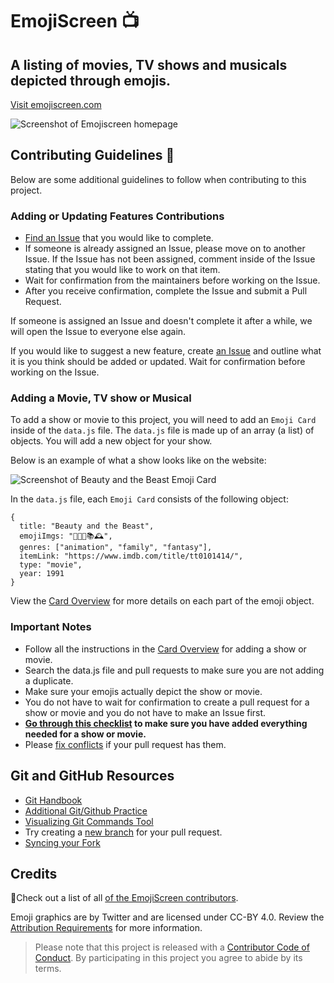 # EmojiScreen 📺 

## A listing of movies, TV shows and musicals depicted through emojis.
[Visit emojiscreen.com](https://emojiscreen.com)

![Screenshot of Emojiscreen homepage](readme/emoji-screen.png)

## Contributing Guidelines 🎁

Below are some additional guidelines to follow when contributing to this project. 

### Adding or Updating Features Contributions

* [Find an Issue](https://github.com/brittanyrw/emojiscreen/issues) that you would like to complete. 
* If someone is already assigned an Issue, please move on to another Issue. If the Issue has not been assigned, comment inside of the Issue stating that you would like to work on that item. 
* Wait for confirmation from the maintainers before working on the Issue. 
* After you receive confirmation, complete the Issue and submit a Pull Request.

If someone is assigned an Issue and doesn't complete it after a while, we will open the Issue to everyone else again.

If you would like to suggest a new feature, create [an Issue](https://github.com/brittanyrw/emojiscreen/issues) and outline what it is you think should be added or updated. Wait for confirmation before working on the Issue. 

### Adding a Movie, TV show or Musical

To add a show or movie to this project, you will need to add an `Emoji Card` inside of the `data.js` file. The `data.js` file is made up of an array (a list) of objects. You will add a new object for your show. 

Below is an example of what a show looks like on the website:

![Screenshot of Beauty and the Beast Emoji Card](/readme/emoji-card.png)

In the `data.js` file, each `Emoji Card` consists of the following object:

```
{
  title: "Beauty and the Beast",
  emojiImgs: "🏰🥀🎶📚🕰️",
  genres: ["animation", "family", "fantasy"],
  itemLink: "https://www.imdb.com/title/tt0101414/",
  type: "movie",
  year: 1991
}
```

View the [Card Overview](/docs/card_overview.md) for more details on each part of the emoji object.

### Important Notes
* Follow all the instructions in the [Card Overview](/docs/card_overview.md) for adding a show or movie.
* Search the data.js file and pull requests to make sure you are not adding a duplicate.
* Make sure your emojis actually depict the show or movie.
* You do not have to wait for confirmation to create a pull request for a show or movie and you do not have to make an Issue first.
* **[Go through this checklist](docs/card_overview.md#card-pull-request-checklist) to make sure you have added everything needed for a show or movie.** 
* Please [fix conflicts](https://help.github.com/en/articles/resolving-a-merge-conflict-on-github) if your pull request has them.

## Git and GitHub Resources
* [Git Handbook](https://guides.github.com/introduction/git-handbook/)
* [Additional Git/Github Practice](https://try.github.io/)
* [Visualizing Git Commands Tool](https://git-school.github.io/visualizing-git/)
* Try creating a [new branch](https://github.com/Kunena/Kunena-Forum/wiki/Create-a-new-branch-with-git-and-manage-branches) for your pull request.
* [Syncing your Fork](https://help.github.com/en/articles/syncing-a-fork)

## Credits

💖Check out a list of all [of the EmojiScreen contributors](https://github.com/brittanyrw/emojiscreen/graphs/contributors).

Emoji graphics are by Twitter and are licensed under CC-BY 4.0. Review the [Attribution Requirements](https://github.com/twitter/twemoji#attribution-requirements) for more information.

> Please note that this project is released with a [Contributor Code of Conduct](/CODE_OF_CONDUCT.md). By participating in this project you agree to abide by its terms.
